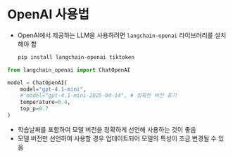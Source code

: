 # OpenAI 사용법

- OpenAI에서 제공하는 LLM을 사용하려면 `langchain-openai` 라이브러리를 설치해야 함
    ```bash
    pip install langchain-openai tiktoken
    ```

```python
from langchain_openai import ChatOpenAI

model = ChatOpenAI(
    model="gpt-4.1-mini",
    # model="gpt-4.1-mini-2025-04-14", # 정확한 버전 표기
    temperature=0.4,
    top_p=0.7
)
```

- 학습날짜를 포함하여 모델 버전을 정확하게 선언해 사용하는 것이 좋음
- 모델 버전만 선언하여 사용할 경우 업데이트되어 모델의 특성이 조금 변경될 수 있음
